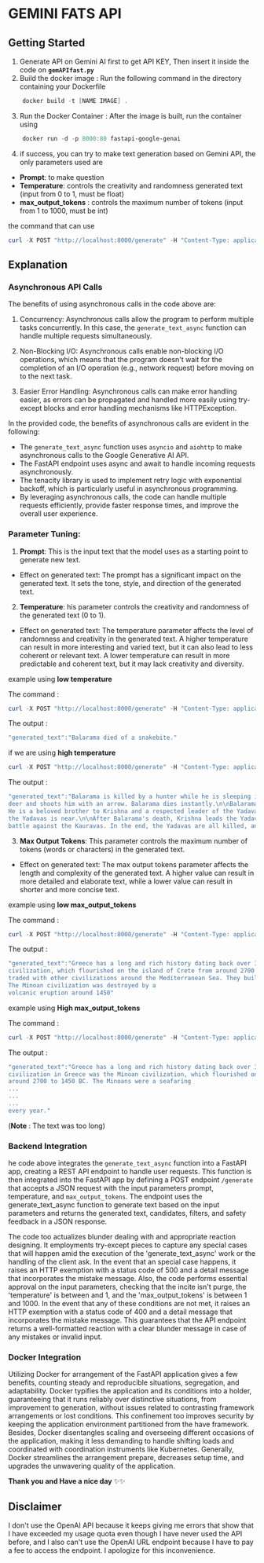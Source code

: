 # GEMINI FATS API 

## Getting Started

1. Generate API on Gemini AI first to get API KEY, Then insert it inside the code on **`gemAPIfast.py`**
2. Build the docker image : Run the following command in the directory containing your Dockerfile

```Powershell
    docker build -t [NAME IMAGE] .
```

3. Run the Docker Container : After the image is built, run the container using

```Powershell
    docker run -d -p 8000:80 fastapi-google-genai
```

4. if success, you can try to make text generation based on Gemini API, the only parameters used are

- **Prompt**: to make question
- **Temperature**: controls the creativity and randomness generated text (input from 0 to 1, must be float)
- **max_output_tokens** : controls the maximum number of tokens (input from 1 to 1000, must be int)

the command that can use

```Powershell
curl -X POST "http://localhost:8000/generate" -H "Content-Type: application/json" -d '{"prompt":"WRITE_PROMPT_HERE","temperature":INSERT_TEMP_HERE,"max_output_gitokens":INSERT_TOKENS_HERE}'

```

## Explanation

### Asynchronous API Calls

The benefits of using asynchronous calls in the code above are:

1. Concurrency: Asynchronous calls allow the program to perform multiple tasks concurrently. In this case, the `generate_text_async` function can handle multiple requests simultaneously.

2. Non-Blocking I/O: Asynchronous calls enable non-blocking I/O operations, which means that the program doesn't wait for the completion of an I/O operation (e.g., network request) before moving on to the next task.

3. Easier Error Handling: Asynchronous calls can make error handling easier, as errors can be propagated and handled more easily using try-except blocks and error handling mechanisms like HTTPException.

In the provided code, the benefits of asynchronous calls are evident in the following:

- The `generate_text_async` function uses `asyncio` and `aiohttp` to make asynchronous calls to the Google Generative AI API.
- The FastAPI endpoint uses async and await to handle incoming requests asynchronously.
- The tenacity library is used to implement retry logic with exponential backoff, which is particularly useful in asynchronous programming.
- By leveraging asynchronous calls, the code can handle multiple requests efficiently, provide faster response times, and improve the overall user experience.

### Parameter Tuning:

1. **Prompt**: This is the input text that the model uses as a starting point to generate new text.

- Effect on generated text: The prompt has a significant impact on the generated text. It sets the tone, style, and direction of the generated text.

2. **Temperature**: his parameter controls the creativity and randomness of the generated text (0 to 1).

- Effect on generated text: The temperature parameter affects the level of randomness and creativity in the generated text. A higher temperature can result in more interesting and varied text, but it can also lead to less coherent or relevant text. A lower temperature can result in more predictable and coherent text, but it may lack creativity and diversity.

example using **low temperature**

The command :

```powershell
curl -X POST "http://localhost:8000/generate" -H "Content-Type: application/json" -d '{"prompt":"Write about balarama dead","temperature":0.1,"max_tokens":250}'

```

The output :

```powershell
"generated_text":"Balarama died of a snakebite."
```

if we are using **high temperature**

```powershell
curl -X POST "http://localhost:8000/generate" -H "Content-Type: application/json" -d '{"prompt":"Write about balarama dead","temperature":0.9,"max_tokens":250}'
```

The output :

```powershell
"generated_text":"Balarama is killed by a hunter while he is sleeping in the forest. The hunter mistakes Balarama for a
deer and shoots him with an arrow. Balarama dies instantly.\n\nBalarama's death is a great tragedy for the Yadavas.
He is a beloved brother to Krishna and a respected leader of the Yadava clan. His death is a sign that the end of
the Yadavas is near.\n\nAfter Balarama's death, Krishna leads the Yadavas to Kurukshetra, where they fight a great
battle against the Kauravas. In the end, the Yadavas are all killed, and Krishna is the only one left alive.
```

3. **Max Output Tokens**: This parameter controls the maximum number of tokens (words or characters) in the generated text.

- Effect on generated text: The max output tokens parameter affects the length and complexity of the generated text. A higher value can result in more detailed and elaborate text, while a lower value can result in shorter and more concise text.

example using **low max_output_tokens**

The command :

```powershell
curl -X POST "http://localhost:8000/generate" -H "Content-Type: application/json" -d '{"prompt":"Write about greece history","temperature":0.5,"max_tokens":100}'

```

The output :

```powershell
"generated_text":"Greece has a long and rich history dating back over 3,000 years. The first major civilization in Greece was the Minoan
civilization, which flourished on the island of Crete from around 2700 to 1450 BC. The Minoans were a seafaring people who
traded with other civilizations around the Mediterranean Sea. They built large palaces and had a sophisticated writing system.
The Minoan civilization was destroyed by a
volcanic eruption around 1450"
```

example using **High max_output_tokens**

The command :

```powershell
curl -X POST "http://localhost:8000/generate" -H "Content-Type: application/json" -d '{"prompt":"Write about greece history","temperature":0.5,"max_tokens":950}'
```

The output :

```powershell
"generated_text":"Greece has a long and rich history dating back over 3,000 years. The first major
civilization in Greece was the Minoan civilization, which flourished on the island of Crete from
around 2700 to 1450 BC. The Minoans were a seafaring
...
...
...
every year."
```

(**Note** : The text was too long)

### Backend Integration

he code above integrates the `generate_text_async` function into a FastAPI app, creating a REST API endpoint to handle user requests. This function is then integrated into the FastAPI app by defining a POST endpoint `/generate` that accepts a JSON request with the input parameters prompt, temperature, and `max_output_tokens`. The endpoint uses the generate_text_async function to generate text based on the input parameters and returns the generated text, candidates, filters, and safety feedback in a JSON response.

The code too actualizes blunder dealing with and appropriate reaction designing. It employments try-except pieces to capture any special cases that will happen amid the execution of the 'generate_text_async' work or the handling of the client ask. In the event that an special case happens, it raises an HTTP exemption with a status code of 500 and a detail message that incorporates the mistake message. Also, the code performs essential approval on the input parameters, checking that the incite isn't purge, the 'temperature' is between and 1, and the 'max_output_tokens' is between 1 and 1000. In the event that any of these conditions are not met, it raises an HTTP exemption with a status code of 400 and a detail message that incorporates the mistake message. This guarantees that the API endpoint returns a well-formatted reaction with a clear blunder message in case of any mistakes or invalid input.

### Docker Integration

Utilizing Docker for arrangement of the FastAPI application gives a few benefits, counting steady and reproducible situations, segregation, and adaptability. Docker typifies the application and its conditions into a holder, guaranteeing that it runs reliably over distinctive situations, from improvement to generation, without issues related to contrasting framework arrangements or lost conditions. This confinement too improves security by keeping the application environment partitioned from the have framework. Besides, Docker disentangles scaling and overseeing different occasions of the application, making it less demanding to handle shifting loads and coordinated with coordination instruments like Kubernetes. Generally, Docker streamlines the arrangement prepare, decreases setup time, and upgrades the unwavering quality of the application.


**Thank you and Have a  nice day** ✨✨

## Disclaimer

I don't use the OpenAI API because it keeps giving me errors that show that I have exceeded my usage quota even though I have never used the API before, and I also can't use the OpenAI URL endpoint because I have to pay a fee to access the endpoint. I apologize for this inconvenience.
